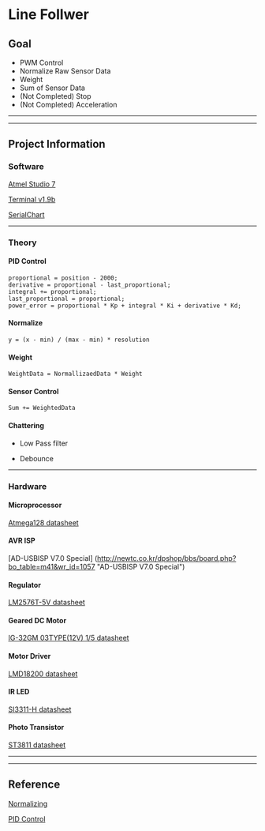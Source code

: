 # Line Follwer

## Goal

* PWM Control
* Normalize Raw Sensor Data
* Weight
* Sum of Sensor Data 
* (Not Completed) Stop
* (Not Completed) Acceleration

<hr/>

<hr/>

## Project Information

### Software

[Atmel Studio 7](http://studio.download.atmel.com/7.0.2389/as-installer-7.0.2389-full.exe "Atmel Studio 7")

[Terminal v1.9b](https://sites.google.com/site/terminalbpp/t/Terminal20130116.zip?attredirects=0&d=1 "Terminal v1.9b")

[SerialChart](http://starlino.com/data/serialchart/SerialChart_v034.zip "SerialChart")

<hr/>

### Theory

#### PID Control
<pre><code>proportional = position - 2000;
derivative = proportional - last_proportional;
integral += proportional;
last_proportional = proportional;
power_error = proportional * Kp + integral * Ki + derivative * Kd;</code></pre>

#### Normalize
<code>y = (x - min) / (max - min) * resolution</code>

#### Weight
<code>WeightData = NormallizaedData * Weight</code>

#### Sensor Control 
<code>Sum += WeightedData</code>

#### Chattering

* Low Pass filter

* Debounce

<hr/>

### Hardware

#### Microprocessor
[Atmega128 datasheet](http://ww1.microchip.com/downloads/en/devicedoc/doc2467.pdf "Atmega128 datasheet")

#### AVR ISP
[AD-USBISP V7.0 Special] (http://newtc.co.kr/dpshop/bbs/board.php?bo_table=m41&wr_id=1057 "AD-USBISP V7.0 Special")

#### Regulator
[LM2576T-5V datasheet](https://www.ti.com/lit/ds/symlink/lm2576.pdf?HQS=TI-null-null-mousermode-df-pf-null-wwe&ts=1595291367860&ref_url=https%253A%252F%252Fkr.mouser.com%252F "LMD2576T-5V")

#### Geared DC Motor
[IG-32GM 03TYPE(12V) 1/5 datasheet](http://www.dnj.co.kr/catalog_2014/15_IG-32GM%2003,04%20TYPE.pdf "IG-32GM 03TYPE(12V) 1/5")

#### Motor Driver
[LMD18200 datasheet](https://www.ti.com/lit/ds/symlink/lmd18200.pdf?ts=1595228398915&ref_url=https%253A%252F%252Fwww.ti.com%252Fproduct%252FLMD18200 "Motor Driver")

#### IR LED
[SI3311-H datasheet](https://pdf1.alldatasheet.co.kr/datasheet-pdf/view/154905/AUK/SI3311-H.html "SI3311-H")

#### Photo Transistor
[ST3811 datasheet](https://pdf1.alldatasheet.com/datasheet-pdf/view/77990/AUK/ST3811.html "ST3811")

<hr/>

<hr/>

## Reference

[Normalizing](http://theultimatelinefollower.blogspot.com/2015/12/reading-calibrating-and-normalizing.html "Normalizing")

[PID Control](https://en.wikipedia.org/wiki/PID_controller "PID")

